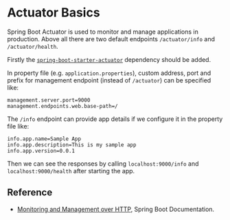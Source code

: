 # Actuator Basics

Spring Boot Actuator is used to monitor and manage applications in production. Above all there are two default endpoints `/actuator/info` and `/actuator/health`.

Firstly the [`spring-boot-starter-actuator`](https://mvnrepository.com/artifact/org.springframework.boot/spring-boot-starter-actuator) dependency should be added.

In property file (e.g. `application.properties`), custom address, port and prefix for management endpoint (instead of `/actuator`) can be specified like:

```properties
management.server.port=9000
management.endpoints.web.base-path=/
```

The `/info` endpoint can provide app details if we configure it in the property file like:

```properties
info.app.name=Sample App
info.app.description=This is my sample app
info.app.version=0.0.1
```

Then we can see the responses by calling `localhost:9000/info` and `localhost:9000/health` after starting the app.

## Reference

* [Monitoring and Management over HTTP](https://docs.spring.io/spring-boot/docs/current/reference/html/production-ready-monitoring.html), Spring Boot Documentation.

